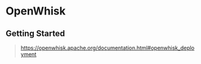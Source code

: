 # OpenWhisk

## Getting Started

> <https://openwhisk.apache.org/documentation.html#openwhisk_deployment>
